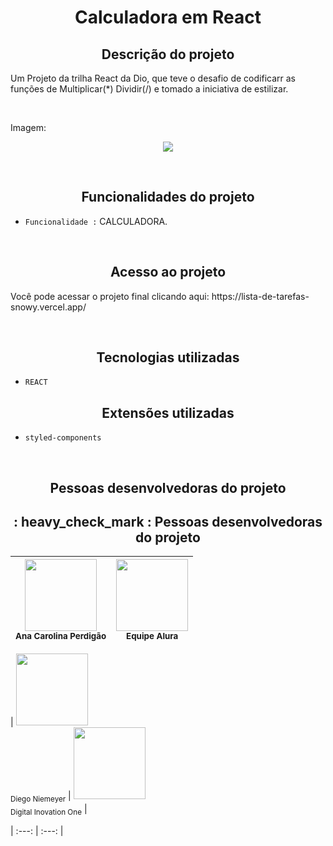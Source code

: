 <h1 align="center"> Calculadora em React </h1>

<h2 align="center">Descrição do projeto </h2>
<p>Um Projeto da trilha React da Dio, que teve o desafio de codificarr as funções de Multiplicar(*) Dividir(/) e tomado a iniciativa de estilizar. </p>

<br>

<p>Imagem: </p>
<p align="center"><img src=https://media.licdn.com/dms/image/C4D22AQEfDzPMFI6hBw/feedshare-shrink_800/0/1669508896142?e=1675296000&v=beta&t=kc-uoYamhh_RC2SoMSq2WcXD0zFHuzRkjZtrwKbdiP8></p>

<br>

<h2 align="center"> Funcionalidades do projeto </h2>

-  ``Funcionalidade :`` CALCULADORA.

<br>

<h2 align="center"> Acesso ao projeto </h2>
<p> Você pode acessar o projeto final clicando aqui: https://lista-de-tarefas-snowy.vercel.app/ </p>
<br>
<h2 align="center">  Tecnologias utilizadas </h2>

-  ``REACT``

<h2 align="center"> Extensões utilizadas </h2>

- ``styled-components``

<br>
<h2 align="center"> Pessoas desenvolvedoras do projeto </h2>

<h2 align="center"> : heavy_check_mark : Pessoas desenvolvedoras do projeto </h2>

| <img src="https://user-images.githubusercontent.com/108142878/183316759-e46fcec3-8594-4aca-b030-66b1e07263e0.jpg" width=115><br><sub>Ana Carolina Perdigão</sub> | <img src="https://user-images.githubusercontent.com/108142878/185829643-01d1fc55-a657-4966-a2a4-b06e3194a86c.png" width=115><br><sub>Equipe Alura</sub> |
| :---: | :---: |

| <img src="https://avatars.githubusercontent.com/u/102764313?s=400&u=047422d2a39301a63cf43bd6e961046c7ae76e0e&v=4" width=115><br><sub>Diego Niemeyer</sub> | <img src="https://guiadeti.com.br/wp-content/uploads/2022/01/guia-cursos-dio.png" width=115><br><sub>Digital Inovation One</sub> |

| :---: | :---: |